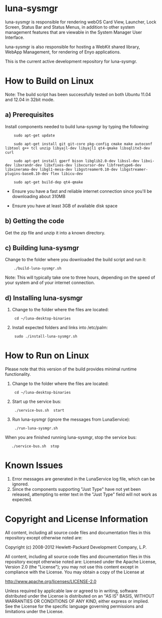 
luna-sysmgr
============

luna-sysmgr is responsible for rendering webOS Card View, Launcher, Lock Screen, Status Bar and Status Menus, in addition to other system management features that are viewable in the System Manager User Interface.

luna-sysmgr is also responsible for hosting a WebKit shared library, WebApp Management, for rendering of Enyo applications.

This is the current active development repository for luna-sysmgr.


How to Build on Linux
=====================

Note:  The build script has been successfully tested on both Ubuntu 11.04 and 12.04 in 32bit mode.

a) Prerequisites
----------------

Install components needed to build luna-sysmgr by typing the following:

        sudo apt-get update

        sudo apt-get install git git-core pkg-config cmake make autoconf libtool g++ tcl unzip libyajl-dev libyajl1 qt4-qmake libsqlite3-dev curl

        sudo apt-get install gperf bison libglib2.0-dev libssl-dev libxi-dev libxrandr-dev libxfixes-dev libxcursor-dev libfreetype6-dev libxinerama-dev libgl1-mesa-dev libgstreamer0.10-dev libgstreamer-plugins-base0.10-dev flex libicu-dev

        sudo apt-get build-dep qt4-qmake

  * Ensure you have a fast and reliable internet connection since you'll be downloading about 310MB
  
  * Ensure you have at least 3GB of available disk space

b) Getting the code
-------------------

Get the zip file and unzip it into a known directory.
  
c) Building luna-sysmgr
-----------------------
 
Change to the folder where you downloaded the build script and run it:


        ./build-luna-sysmgr.sh

Note: This will typically take one to three hours, depending on the speed of your system and of your internet connection.

d) Installing luna-sysmgr
-------------------------

1) Change to the folder where the files are located:

        cd ~/luna-desktop-binaries

2) Install expected folders and links into /etc/palm:

        sudo ./install-luna-sysmgr.sh

How to Run on Linux
===================

Please note that this version of the build provides minimal runtime functionality.

1) Change to the folder where the files are located:

        cd ~/luna-desktop-binaries

2) Start up the service bus:

        ./service-bus.sh  start

3) Run luna-sysmgr   (ignore the messages from LunaService):

        ./run-luna-sysmgr.sh


When you are finished running luna-sysmgr, stop the service bus:

       ./service-bus.sh  stop

# Known Issues

1) Error messages are generated in the LunaService log file, which can be ignored.  
2) Since the components supporting "Just Type" have not yet been released, attempting to enter text in the "Just Type" field will not work as expected.  

# Copyright and License Information

All content, including all source code files and documentation files in this repository except otherwise noted are: 

 Copyright (c) 2008-2012 Hewlett-Packard Development Company, L.P.

All content, including all source code files and documentation files in this repository except otherwise noted are:
Licensed under the Apache License, Version 2.0 (the "License");
you may not use this content except in compliance with the License.
You may obtain a copy of the License at

http://www.apache.org/licenses/LICENSE-2.0

Unless required by applicable law or agreed to in writing, software
distributed under the License is distributed on an "AS IS" BASIS,
WITHOUT WARRANTIES OR CONDITIONS OF ANY KIND, either express or implied.
See the License for the specific language governing permissions and
limitations under the License.
